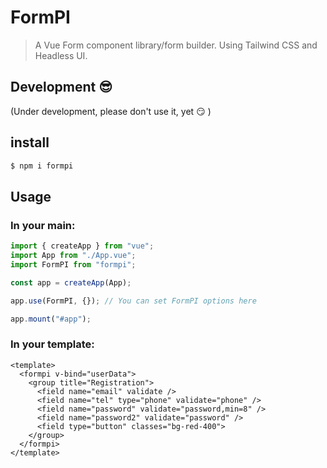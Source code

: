 # FormPI

> A Vue Form component library/form builder. Using Tailwind CSS and Headless UI.

## Development :sunglasses:

(Under development, please don't use it, yet :smirk: )

## install

```sh
$ npm i formpi
```

## Usage

### In your main:

```js
import { createApp } from "vue";
import App from "./App.vue";
import FormPI from "formpi";

const app = createApp(App);

app.use(FormPI, {}); // You can set FormPI options here

app.mount("#app");
```

### In your template:

```vue
<template>
  <formpi v-bind="userData">
    <group title="Registration">
      <field name="email" validate />
      <field name="tel" type="phone" validate="phone" />
      <field name="password" validate="password,min=8" />
      <field name="password2" validate="password" />
      <field type="button" classes="bg-red-400">
    </group>
  </formpi>
</template>

```
